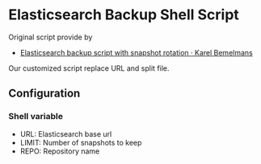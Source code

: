 Elasticsearch Backup Shell Script
==============================================

Original script provide by 

- [Elasticsearch backup script with snapshot rotation · Karel Bemelmans](https://www.karelbemelmans.com/2015/03/elasticsearch-backup-script-with-snapshot-rotation/)

Our customized script replace URL and split file.

Configuration
------------------------

### Shell variable

- URL: Elasticsearch base url
- LIMIT: Number of snapshots to keep
- REPO: Repository name

